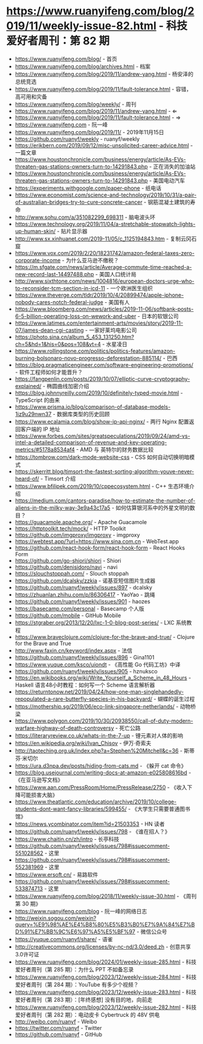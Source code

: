 # https://www.ruanyifeng.com/blog/2019/11/weekly-issue-82.html - 科技爱好者周刊：第 82 期

- https://www.ruanyifeng.com/blog/ - 首页
- https://www.ruanyifeng.com/blog/archives.html - 档案
- https://www.ruanyifeng.com/blog/2019/11/andrew-yang.html - 杨安泽的总统竞选
- https://www.ruanyifeng.com/blog/2019/11/fault-tolerance.html - 容错，高可用和灾备
- https://www.ruanyifeng.com/blog/weekly/ - 周刊
- https://www.ruanyifeng.com/blog/2019/11/andrew-yang.html - ⇐
- https://www.ruanyifeng.com/blog/2019/11/fault-tolerance.html - ⇒
- https://www.ruanyifeng.com - 阮一峰
- https://www.ruanyifeng.com/blog/2019/11/ - 2019年11月15日
- https://github.com/ruanyf/weekly - ruanyf/weekly
- https://erikbern.com/2019/09/12/misc-unsolicited-career-advice.html - 一篇文章
- https://www.houstonchronicle.com/business/energy/article/As-EVs-threaten-gas-stations-owners-turn-to-14291843.php - 正在消失的加油站
- https://www.houstonchronicle.com/business/energy/article/As-EVs-threaten-gas-stations-owners-turn-to-14291843.php - 美国电动汽车
- https://experiments.withgoogle.com/paper-phone - 纸电话
- https://www.economist.com/science-and-technology/2019/10/31/a-pair-of-australian-bridges-try-to-cure-concrete-cancer - 钢筋混凝土建筑的寿命
- http://www.sohu.com/a/351082299_698311 - 脑电波头环
- https://www.technology.org/2019/11/04/a-stretchable-stopwatch-lights-up-human-skin/ - 贴片显示器
- http://www.sx.xinhuanet.com/2019-11/05/c_1125194843.htm - 复制云冈石窟
- https://www.vox.com/2019/2/20/18231742/amazon-federal-taxes-zero-corporate-income - 为什么亚马逊不缴税？
- https://m.sfgate.com/news/article/Average-commute-time-reached-a-new-record-last-14497488.php - 美国人口统计局
- http://www.sixthtone.com/news/1004816/european-doctors-urge-who-to-reconsider-tcm-section-in-icd-11 - 一个欧洲医生组织
- https://www.theverge.com/tldr/2019/10/4/20899474/apple-iphone-nobody-cares-notch-federal-judge - 美国有人
- https://www.bloomberg.com/news/articles/2019-11-06/softbank-posts-6-5-billion-operating-loss-on-wework-and-uber - 日本的软银公司
- https://www.latimes.com/entertainment-arts/movies/story/2019-11-07/james-dean-cgi-casting - 一家好莱坞电影公司
- https://photo.sina.cn/album_5_453_131250.htm?ch=5&hd=1&his=0&pos=108&vt=4 - 水星凌日
- https://www.rollingstone.com/politics/politics-features/amazon-burning-bolsonaro-novo-progresso-deforestation-885114/ - 巴西
- https://blog.pragmaticengineer.com/software-engineering-promotions/ - 软件工程师如何才能晋升？
- https://fangpenlin.com/posts/2019/10/07/elliptic-curve-cryptography-explained/ - 椭圆曲线加密介绍
- https://blog.johnnyreilly.com/2019/10/definitely-typed-movie.html - TypeScript 的由来
- https://www.prisma.io/blog/comparison-of-database-models-1iz9u29nwn37 - 数据库类型的历史回顾
- https://www.ecalamia.com/blog/show-ip-api-nginx/ - 两行 Nginx 配置返回客户端的 IP 地址
- https://www.forbes.com/sites/greatspeculations/2019/09/24/amd-vs-intel-a-detailed-comparison-of-revenue-and-key-operating-metrics/#5178a8534af4 - AMD 与 英特尔的财务数据比较
- https://tombrow.com/dark-mode-website-css - CSS 如何自动切换明暗模式
- https://skerritt.blog/timsort-the-fastest-sorting-algorithm-youve-never-heard-of/ - Timsort 介绍
- https://www.bfilipek.com/2019/10/cppecosystem.html - C++ 生态环境介绍
- https://medium.com/cantors-paradise/how-to-estimate-the-number-of-aliens-in-the-milky-way-3e9a43c17a5 - 如何估算银河系中的外星文明的数目？
- https://guacamole.apache.org/ - Apache Guacamole
- https://httptoolkit.tech/mock/ - HTTP Toolkit
- https://github.com/imgproxy/imgproxy - imgproxy
- https://webtest.app/?url=https://www.sina.com.cn - WebTest.app
- https://github.com/react-hook-form/react-hook-form - React Hooks Form
- https://github.com/go-shiori/shiori - Shiori
- https://github.com/denisidoro/navi - navi
- https://slouchstoppah.com/ - Slouch stoppah
- https://github.com/dcalsky/zzkia - 诺基亚短信图片生成器
- https://github.com/ruanyf/weekly/issues/897 - dcalsky
- https://zhuanlan.zhihu.com/p/86306417 - YaoYao - 跳绳
- https://github.com/ruanyf/weekly/issues/901 - haozes
- https://basecamp.com/personal - Basecamp 个人版
- https://github.com/mobile - GitHub Mobile
- https://stgraber.org/2013/12/20/lxc-1-0-blog-post-series/ - LXC 系统教程
- https://www.braveclojure.com/clojure-for-the-brave-and-true/ - Clojure for the Brave and True
- http://www.faxin.cn/keyword/index.aspx - 法信
- https://github.com/ruanyf/weekly/issues/896 - Gina1101
- https://www.yuque.com/ksco/uiondt - 《高性能 Go 代码工坊》中译
- https://github.com/ruanyf/weekly/issues/905 - hznuksco
- https://en.wikibooks.org/wiki/Write_Yourself_a_Scheme_in_48_Hours - Haskell 语言48小时教程：如何写一个 Scheme 语言解析器
- https://returntonow.net/2019/04/24/how-one-man-singlehandedly-repopulated-a-rare-butterfly-species-in-his-backyard/ - 蝴蝶的诞生过程
- https://mothership.sg/2019/06/eco-link-singapore-netherlands/ - 动物桥梁
- https://www.polygon.com/2019/10/30/20938550/call-of-duty-modern-warfare-highway-of-death-controversy - 死亡公路
- https://literaryreview.co.uk/whats-in-the-7-up - 锂元素对人体的影响
- https://en.wikipedia.org/wiki/Ivan_Chisov - 伊万·奇索夫
- http://taoteching.org.uk/index.php?a=Stephen%20Mitchell&c=36 - 斯蒂芬·米切尔
- https://ura.d3npa.dev/posts/hiding-from-cats.md - 《躲开 cat 命令》
- https://blog.usejournal.com/writing-docs-at-amazon-e025808616bd - 《在亚马逊写文档》
- https://www.aan.com/PressRoom/Home/PressRelease/2750 - 《收入下降可能损害大脑》
- https://www.theatlantic.com/education/archive/2019/10/college-students-dont-want-fancy-libraries/599455/ - 《大学生只需要普通图书馆》
- https://news.ycombinator.com/item?id=21503353 - HN 读者
- https://github.com/ruanyf/weekly/issues/798 - 《谁在招人？》
- https://www.chaitin.cn/zh/intro - 长亭科技
- https://github.com/ruanyf/weekly/issues/798#issuecomment-551028562 - 这里
- https://github.com/ruanyf/weekly/issues/798#issuecomment-552381969 - 这里
- https://www.ersoft.cn/ - 易路软件
- https://github.com/ruanyf/weekly/issues/798#issuecomment-533874713 - 这里
- https://www.ruanyifeng.com/blog/2018/11/weekly-issue-30.html - 《周刊第 30 期》
- https://www.ruanyifeng.com/blog - 阮一峰的网络日志
- http://weixin.sogou.com/weixin?query=%E9%98%AE%E4%B8%80%E5%B3%B0%E7%9A%84%E7%BD%91%E7%BB%9C%E6%97%A5%E5%BF%97 - 微信公众号
- https://yuque.com/ruanyf/share/ - 语雀
- http://creativecommons.org/licenses/by-nc-nd/3.0/deed.zh - 创意共享3.0许可证
- https://www.ruanyifeng.com/blog/2024/01/weekly-issue-285.html - 科技爱好者周刊（第 285 期）：为什么 PPT 不如备忘录
- https://www.ruanyifeng.com/blog/2023/12/weekly-issue-284.html - 科技爱好者周刊（第 284 期）：YouTube 有多少个视频？
- https://www.ruanyifeng.com/blog/2023/12/weekly-issue-283.html - 科技爱好者周刊（第 283 期）：[年终感想] 没有目的地，向前走
- https://www.ruanyifeng.com/blog/2023/12/weekly-issue-282.html - 科技爱好者周刊（第 282 期）：电动皮卡 Cybertruck 的 48V 供电
- http://weibo.com/ruanyf - Weibo
- https://twitter.com/ruanyf - Twitter
- https://github.com/ruanyf - GitHub